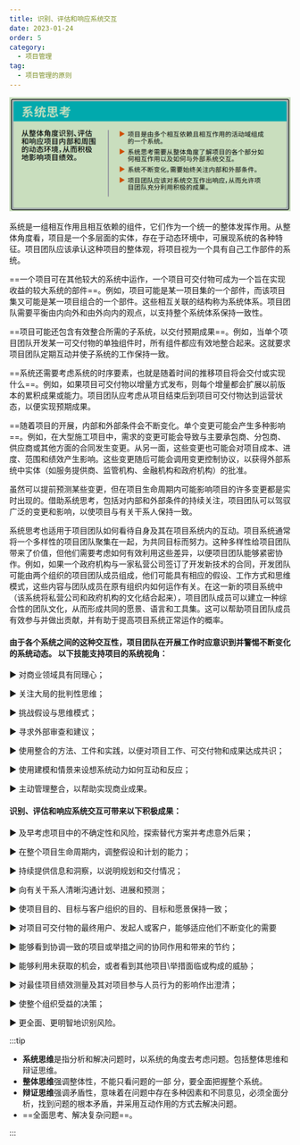 ```yaml
---
title: 识别、评估和响应系统交互
date: 2023-01-24
order: 5
category:
  - 项目管理
tag:
  - 项目管理的原则
---
```


![image-20240124194920647](https://raw.githubusercontent.com/GodX-18/picBed/main/image-20240124194920647.png)

系统是一组相互作用且相互依赖的组件，它们作为一个统一的整体发挥作用。从整体角度看，项目是一个多层面的实体，存在于动态环境中，可展现系统的各种特征。项目团队应该承认这种项目的整体观，将项目视为一个具有自己工作部件的系统。

==一个项目可在其他较大的系统中运作，一个项目可交付物可成为一个旨在实现收益的较大系统的部件==。例如，项目可能是某一项目集的一个部件，而该项目集又可能是某一项目组合的一个部件。这些相互关联的结构称为系统体系。项目团队需要平衡由内向外和由外向内的观点，以支持整个系统体系保持一致性。

==项目可能还包含有效整合所需的子系统，以交付预期成果==。例如，当单个项目团队开发某一可交付物的单独组件时，所有组件都应有效地整合起来。这就要求项目团队定期互动并使子系统的工作保持一致。

==系统还需要考虑系统的时序要素，也就是随着时间的推移项目将会交付或实现什么==。例如，如果项目可交付物以增量方式发布，则每个增量都会扩展以前版本的累积成果或能力。项目团队应考虑从项目结束后到项目可交付物达到运营状态，以便实现预期成果。

==随着项目的开展，内部和外部条件会不断变化。单个变更可能会产生多种影响==。例如，在大型施工项目中，需求的变更可能会导致与主要承包商、分包商、供应商或其他方面的合同发生变更。从另一面，这些变更也可能会对项目成本、进度、范围和绩效产生影响。这些变更随后可能会调用变更控制协议，以获得外部系统中实体（如服务提供商、监管机构、金融机构和政府机构）的批准。

虽然可以提前预测某些变更，但在项目生命周期内可能影响项目的许多变更都是实时出现的。借助系统思考，包括对内部和外部条件的持续关注，项目团队可以驾驭广泛的变更和影响，以使项目与有关干系人保持一致。

系统思考也适用于项目团队如何看待自身及其在项目系统内的互动。项目系统通常将一个多样性的项目团队聚集在一起，为共同目标而努力。这种多样性给项目团队带来了价值，但他们需要考虑如何有效利用这些差异，以便项目团队能够紧密协作。例如，如果一个政府机构与一家私营公司签订了开发新技术的合同，开发团队可能由两个组织的项目团队成员组成，他们可能具有相应的假设、工作方式和思维模式，这些内容与团队成员在原有组织内如何运作有关。在这一新的项目系统中（该系统将私营公司和政府机构的文化结合起来），项目团队成员可以建立一种综合性的团队文化，从而形成共同的愿景、语言和工具集。这可以帮助项目团队成员有效参与并做出贡献，并有助于提高项目系统正常运作的概率。

#### **由于各个系统之间的这种交互性，项目团队在开展工作时应意识到并警惕不断变化的系统动态。 以下技能支持项目的系统视角：**

▶ 对商业领域具有同理心；

▶ 关注大局的批判性思维；

▶ 挑战假设与思维模式；

▶ 寻求外部审查和建议；

▶ 使用整合的方法、工件和实践，以便对项目工作、可交付物和成果达成共识；

▶ 使用建模和情景来设想系统动力如何互动和反应；

▶ 主动管理整合，以帮助实现商业成果。

#### **识别、评估和响应系统交互可带来以下积极成果：**

▶ 及早考虑项目中的不确定性和风险，探索替代方案并考虑意外后果；

▶ 在整个项目生命周期内，调整假设和计划的能力；

▶ 持续提供信息和洞察，以说明规划和交付情况；

▶ 向有关干系人清晰沟通计划、进展和预测；

▶ 使项目目的、目标与客户组织的目的、目标和愿景保持一致；

▶ 对项目可交付物的最终用户、发起人或客户，能够适应他们不断变化的需要

▶ 能够看到协调一致的项目或举措之间的协同作用和带来的节约；

▶ 能够利用未获取的机会，或者看到其他项目\举措面临或构成的威胁；

▶ 对最佳项目绩效测量及其对项目参与人员行为的影响作出澄清；

▶ 使整个组织受益的决策；

▶ 更全面、更明智地识别风险。

:::tip

* **系统思维**是指分析和解决问题时，以系统的角度去考虑问题。包括整体思维和辩证思维。
* **整体思维**强调整体性，不能只看问题的一部
  分，要全面把握整个系统。
* **辩证思维**强调矛盾性，意味着在问题中存在多种因素和不同意见，必须全面分析，找到问题的根本矛盾，并采用互动作用的方式去解决问题。
* ==全面思考、解决复杂问题==。

:::